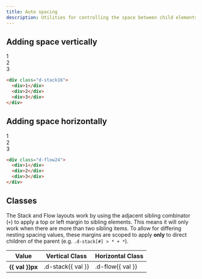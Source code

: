 ```yaml
---
title: Auto spacing
description: Utilities for controlling the space between child elements.
---
```


## Adding space vertically

<code-well-header class="d-fl-center d-p24 d-bgc-purple-100 d-w100p d-hmn216" custom>
  <div class="d-fl-center d-fd-column d-bgc-tan-200 d-stack16 d-bar8">
    <div class="d-w128 d-p16 d-bar8 d-bgc-purple-300 d-fs-300 d-fw-bold d-ta-center">1</div>
    <div class="d-w128 d-p16 d-bar8 d-bgc-purple-300 d-fs-300 d-fw-bold d-ta-center">2</div>
    <div class="d-w128 d-p16 d-bar8 d-bgc-purple-300 d-fs-300 d-fw-bold d-ta-center">3</div>
  </div>
</code-well-header>

```html
<div class="d-stack16">
  <div>1</div>
  <div>2</div>
  <div>3</div>
</div>
```

## Adding space horizontally

<code-well-header class="d-fl-center d-p24 d-bgc-purple-100 d-w100p d-hmn216" custom>
  <div class="d-fl-center d-bgc-tan-200 d-flow24 d-bar8 d-fs-300 d-fw-bold d-ta-center">
    <div class="lg:d-w96 d-w128 d-p16 d-bar8 d-bgc-purple-300">1</div>
    <div class="lg:d-w96 d-w128 d-p16 d-bar8 d-bgc-purple-300">2</div>
    <div class="lg:d-w96 d-w128 d-p16 d-bar8 d-bgc-purple-300">3</div>
  </div>
</code-well-header>

```html
<div class="d-flow24">
  <div>1</div>
  <div>2</div>
  <div>3</div>
</div>
```

<script setup>
  import { values } from '@data/auto-spacing.json';
</script>

## Classes

The Stack and Flow layouts work by using the adjacent sibling combinator (`+`) to apply a top or left margin to sibling elements. This means it will only work when there are more than two sibling items. To allow for differing nesting spacing values, these margins are scoped to apply **only** to direct children of the parent (e.g. `.d-stack[#] > * + *`).

<table class="d-table dialtone-doc-table">
  <thead>
    <tr>
      <th scope="col" class="d-w25p">Value</th>
      <th scope="col">Vertical Class</th>
      <th scope="col">Horizontal Class</th>
    </tr>
  </thead>
  <tbody>
    <tr v-for="{ value: val } in values">
      <th scope="row">{{ val }}px</th>
      <td class="d-code--sm d-fc-purple-400">.d-stack{{ val }}</td>
      <td class="d-code--sm d-fc-purple-400">.d-flow{{ val }}</td>
    </tr>
  </tbody>
</table>
